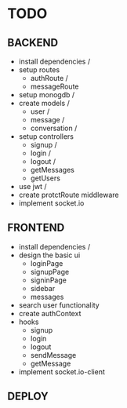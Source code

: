 # TODO

## BACKEND

- install dependencies /
- setup routes
    - authRoute /
    - messageRoute
- setup monogdb /
- create models /
    - user /
    - message /
    - conversation /
- setup controllers 
    - signup /
    - login /
    - logout /
    - getMessages
    - getUsers
- use jwt /
- create protctRoute middleware
- implement socket.io

## FRONTEND

- install dependencies /
- design the basic ui
    - loginPage
    - signupPage
    - signinPage
    - sidebar
    - messages
- search user functionality
- create authContext
- hooks
    - signup
    - login
    - logout
    - sendMessage
    - getMessage
- implement socket.io-client


## DEPLOY



